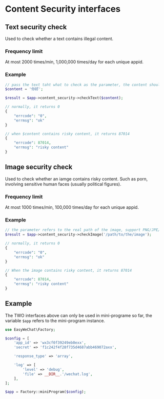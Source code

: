 # Content Security interfaces

## Text security check

Used to check whether a text contains illegal content.

### Frequency limit

At most 2000 times/min, 1,000,000 times/day for each unique appid.

### Example

```php
// pass the text taht what to check as the parameter, the content should be NOT longer than 500K Bytes.
$content = '你好';

$result = $app->content_security->checkText($content);

// normally, it returns 0
{
    "errcode": "0",
    "errmsg": "ok"
}

// when $content contains risky content, it returns 87014
{
    "errcode": 87014,
    "errmsg": "risky content"
}
```

## Image security check

Used to check whether an iamge contains risky content. Such as porn, involving sensitive human faces (usually political figures).

### Frequency limit

At most 1000 times/min, 100,000 times/day for each unique appid.

### Example

```php
// the parameter refers to the real path of the image, support PNG/JPE/JPG/GIF, and it should be  smaller than 750 x 1334(pixels size), and smaller than 300K (file size)
$result = $app->content_security->checkImage('/path/to/the/image');

// normally, it returns 0
{
    "errcode": "0",
    "errmsg": "ok"
}

// When the image contains risky content, it returns 87014
{
    "errcode": 87014,
    "errmsg": "risky content"
}
```

## Example

The TWO interfaces above can only be used in mini-programe so far, the variable `$app` refers to the mini-program instance.

```php
use EasyWeChat\Factory;

$config = [
    'app_id' => 'wx3cf0f39249eb0exx',
    'secret' => 'f1c242f4f28f735d4687abb469072axx',

    'response_type' => 'array',

    'log' => [
        'level' => 'debug',
        'file' => __DIR__.'/wechat.log',
    ],
];

$app = Factory::miniProgram($config);
```
